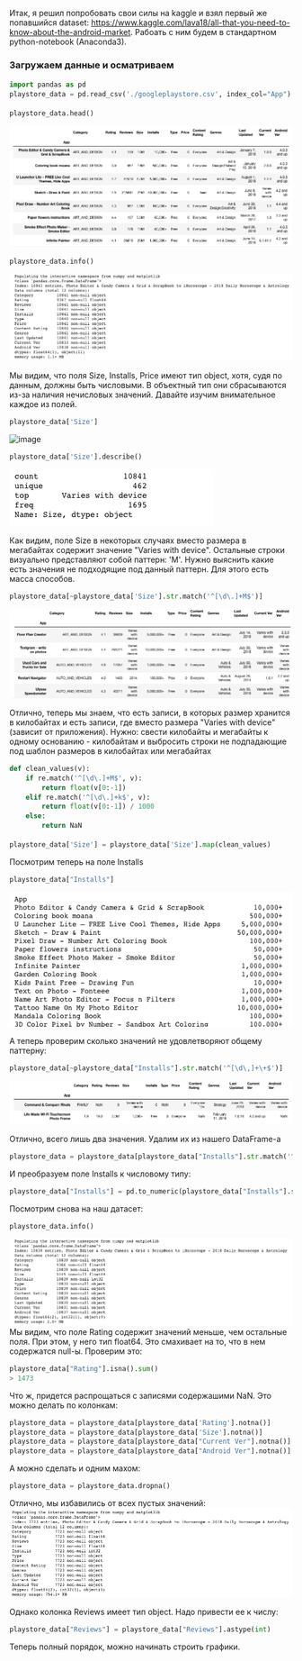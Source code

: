Итак, я решил попробовать свои силы на kaggle и взял первый же попавшийся dataset: https://www.kaggle.com/lava18/all-that-you-need-to-know-about-the-android-market.
Рабоать с ним будем в стандартном python-notebook (Anaconda3).
<cut />
### Загружаем данные и осматриваем
```python
import pandas as pd
playstore_data = pd.read_csv('./googleplaystore.csv', index_col="App")

playstore_data.head()
```
![image](./images/getl6xqvmlrcjotj1sbr5lydasw.png)

```python
playstore_data.info()
```
![image](./images/g_1bq6r9pijbosqkuqvudigbyz8.png)

Мы видим, что поля Size, Installs, Price имеют тип object, хотя, судя по данным, должны быть числовыми. В объектный тип они сбрасываются из-за наличия нечисловых значений. Давайте изучим внимательное каждое из полей.
```python
playstore_data['Size']
```
![image](./images/-cdixp67uzopc2ksbulv76pfmac.png)
```python
playstore_data['Size'].describe()
```
![image](./images/wkk4stl89ssccjy_iav2vuao1ac.png)

Как видим, поле Size в некоторых случаях вместо размера в мегабайтах содержит значение "Varies with device". Остальные строки визуально представляют собой паттерн: '<float>M'.
Нужно выяснить какие есть значения не подходящие под данный паттерн. Для этого есть масса способов.
```python
playstore_data[~playstore_data['Size'].str.match('^[\d\.]+M$')]
```
![imageTODO screen](./images/z5r8tn0bu9tj0trbaiupbmly-rq.png)

Отлично, теперь мы знаем, что есть записи, в которых размер хранится в килобайтах и есть записи, где вместо размера "Varies with device" (зависит от приложения). Нужно:
cвести килобайты и мегабайты к одному основанию - килобайтам и выбросить строки не подпадающие под шаблон размеров в килобайтах или мегабайтах

```python
def clean_values(v):
    if re.match('^[\d\.]+M$', v):
        return float(v[0:-1])
    elif re.match('^[\d\.]+k$', v):
        return float(v[0:-1]) / 1000
    else:
        return NaN

playstore_data['Size'] = playstore_data['Size'].map(clean_values)
```
Посмотрим теперь на поле Installs
```python
playstore_data["Installs"]
```
![image](./images/-kvmn7_gmztekydfapy2mfbkjfg.png)

А теперь проверим сколько значений не удовлетворяют общему паттерну:
```python
playstore_data[~playstore_data["Installs"].str.match('^[\d\,]+\+$')]
```
![image](./images/vf1erc1a3muzq9mx4uu6imkb3uy.png)

Отлично, всего лишь два значения. Удалим их из нашего DataFrame-а
```python
playstore_data = playstore_data[playstore_data["Installs"].str.match('^[\d\,]+\+$')]
```
И преобразуем поле Installs к числовому типу:
```python
playstore_data["Installs"] = pd.to_numeric(playstore_data["Installs"].str.replace('\+$', '', regex=True).str.replace('\,', '', regex=True), errors="coerce", downcast='integer')
```

Посмотрим снова на наш датасет:
```python
playstore_data.info()
```

![](./images/s5fyxcv0ts8ghggte7i-fefegyq.png)
Мы видим, что поле Rating содержит значений меньше, чем остальные поля. При этом, у него тип float64. Это смахивает на то, что в нем содержатся null-ы. Проверим это:
```python
playstore_data["Rating"].isna().sum()
> 1473
```
Что ж, придется распрощаться с записями содержашими NaN. Это можно делать по колонкам:
```python
playstore_data = playstore_data[playstore_data['Rating'].notna()]
playstore_data = playstore_data[playstore_data['Size'].notna()]
playstore_data = playstore_data[playstore_data["Current Ver"].notna()]
playstore_data = playstore_data[playstore_data["Android Ver"].notna()]
```
А можно сделать и одним махом:
```python
playstore_data = playstore_data.dropna()
```
Отлично, мы избавились от всех пустых значений:
![](./images/rb9jiaxgycxar-cffg_dlcpvdjm.png)

Однако колонка Reviews имеет тип object. Надо привести ее к числу:
```python
playstore_data["Reviews"] = playstore_data["Reviews"].astype(int)
```

Теперь полный порядок, можно начинать строить графики.
